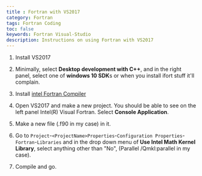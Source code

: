 ```yaml
---
title : Fortran with VS2017
category: Fortran
tags: Fortran Coding
toc: false
keywords: Fortran Visual-Studio
description: Instructions on using Fortran with VS2017
---
```


1. Install VS2017

2. Minimally, select **Desktop development with C++**, and in the right panel, select one of **windows 10 SDK**s or when you install ifort stuff it'll complain.

3. Install [intel Fortran Compiler](https://software.intel.com/en-us/fortran-compilers) 

4. Open VS2017 and make a new project. You should be able to see on the left panel Intel(R) Visual Fortran. Select **Console Application**.

5. Make a new file (.f90 in my case) in it.

6. Go to `Project`-`<ProjectName>Properties`-`Configuration Properties`-`Fortran`-`Libraries` and in the drop down menu of **Use Intel Math Kernel Library**, select anything other than "No", (Parallel /Qmkl:parallel in my case).

7. Compile and go.

